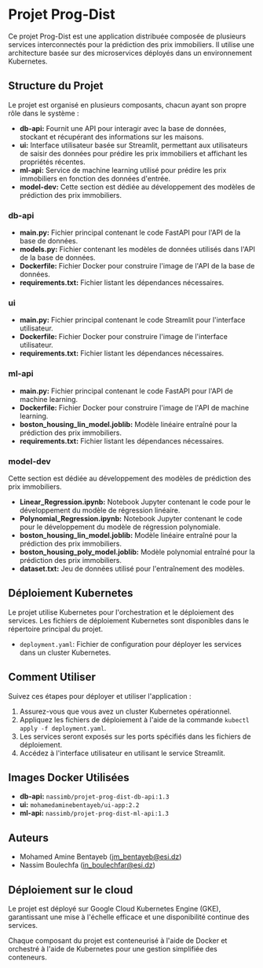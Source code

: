 # Projet Prog-Dist

Ce projet Prog-Dist est une application distribuée composée de plusieurs services interconnectés pour la prédiction des prix immobiliers. Il utilise une architecture basée sur des microservices déployés dans un environnement Kubernetes.

## Structure du Projet

Le projet est organisé en plusieurs composants, chacun ayant son propre rôle dans le système :

- **db-api:** Fournit une API pour interagir avec la base de données, stockant et récupérant des informations sur les maisons.
- **ui:** Interface utilisateur basée sur Streamlit, permettant aux utilisateurs de saisir des données pour prédire les prix immobiliers et affichant les propriétés récentes.
- **ml-api:** Service de machine learning utilisé pour prédire les prix immobiliers en fonction des données d'entrée.
- **model-dev:** Cette section est dédiée au développement des modèles de prédiction des prix immobiliers.

### db-api

- **main.py:** Fichier principal contenant le code FastAPI pour l'API de la base de données.
- **models.py:** Fichier contenant les modèles de données utilisés dans l'API de la base de données.
- **Dockerfile:** Fichier Docker pour construire l'image de l'API de la base de données.
- **requirements.txt:** Fichier listant les dépendances nécessaires.
### ui

- **main.py:** Fichier principal contenant le code Streamlit pour l'interface utilisateur.
- **Dockerfile:** Fichier Docker pour construire l'image de l'interface utilisateur.
- **requirements.txt:** Fichier listant les dépendances nécessaires.

### ml-api

- **main.py:** Fichier principal contenant le code FastAPI pour l'API de machine learning.
- **Dockerfile:** Fichier Docker pour construire l'image de l'API de machine learning.
- **boston_housing_lin_model.joblib:** Modèle linéaire entraîné pour la prédiction des prix immobiliers.
- **requirements.txt:** Fichier listant les dépendances nécessaires.

### model-dev

Cette section est dédiée au développement des modèles de prédiction des prix immobiliers.

- **Linear_Regression.ipynb:** Notebook Jupyter contenant le code pour le développement du modèle de régression linéaire.
- **Polynomial_Regression.ipynb:** Notebook Jupyter contenant le code pour le développement du modèle de régression polynomiale.
- **boston_housing_lin_model.joblib:** Modèle linéaire entraîné pour la prédiction des prix immobiliers.
- **boston_housing_poly_model.joblib:** Modèle polynomial entraîné pour la prédiction des prix immobiliers.
- **dataset.txt:** Jeu de données utilisé pour l'entraînement des modèles.

## Déploiement Kubernetes

Le projet utilise Kubernetes pour l'orchestration et le déploiement des services. Les fichiers de déploiement Kubernetes sont disponibles dans le répertoire principal du projet.

- `deployment.yaml`: Fichier de configuration pour déployer les services dans un cluster Kubernetes.

## Comment Utiliser

Suivez ces étapes pour déployer et utiliser l'application :

1. Assurez-vous que vous avez un cluster Kubernetes opérationnel.
2. Appliquez les fichiers de déploiement à l'aide de la commande `kubectl apply -f deployment.yaml`.
3. Les services seront exposés sur les ports spécifiés dans les fichiers de déploiement.
4. Accédez à l'interface utilisateur en utilisant le service Streamlit.
## Images Docker Utilisées

- **db-api:** `nassimb/projet-prog-dist-db-api:1.3`
- **ui:** `mohamedaminebentayeb/ui-app:2.2`
- **ml-api:** `nassimb/projet-prog-dist-ml-api:1.3`

## Auteurs

- Mohamed Amine Bentayeb (jm_bentayeb@esi.dz)
- Nassim Boulechfa (in_boulechfar@esi.dz)

## Déploiement sur le cloud 
Le projet  est déployé sur Google Cloud Kubernetes Engine (GKE), garantissant une mise à l'échelle efficace et une disponibilité continue des services.

Chaque composant du projet est conteneurisé à l'aide de Docker et orchestré à l'aide de Kubernetes pour une gestion simplifiée des conteneurs.
